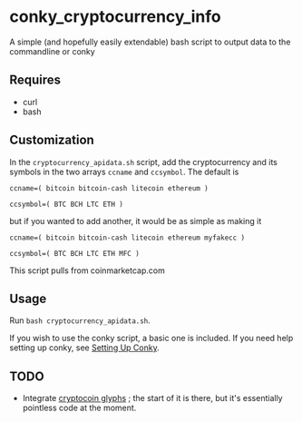 # conky_cryptocurrency_info
A simple (and hopefully easily extendable) bash script to output data to the commandline or conky

## Requires

* curl
* bash

## Customization

In the `cryptocurrency_apidata.sh` script, add the cryptocurrency and its
symbols in the two arrays `ccname` and `ccsymbol`.  The default is

`ccname=( bitcoin bitcoin-cash litecoin ethereum )`

`ccsymbol=( BTC BCH LTC ETH )`

but if you wanted to add another, it would be as simple as making it

`ccname=( bitcoin bitcoin-cash litecoin ethereum myfakecc )`

`ccsymbol=( BTC BCH LTC ETH MFC )`

This script pulls from coinmarketcap.com

## Usage

Run `bash cryptocurrency_apidata.sh`.

If you wish to use the conky script, a basic one is included. If you need 
help setting up conky, see [Setting Up Conky](https://help.ubuntu.com/community/SettingUpConky).

## TODO 

* Integrate [cryptocoin glyphs](https://github.com/allienworks/cryptocoins)
; the start of it is there, but it's essentially pointless code at the
moment.
